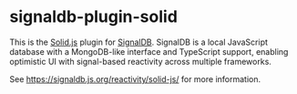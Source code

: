 # signaldb-plugin-solid

This is the [Solid.js](https://docs.solidjs.com/concepts/signals) plugin for [SignalDB](https://github.com/maxnowack/signaldb). SignalDB is a local JavaScript database with a MongoDB-like interface and TypeScript support, enabling optimistic UI with signal-based reactivity across multiple frameworks.

See https://signaldb.js.org/reactivity/solid-js/ for more information.
